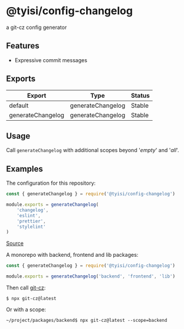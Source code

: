 # @tyisi/config-changelog

a git-cz config generator

## Features

-   Expressive commit messages

## Exports

| Export            | Type              | Status |
| ----------------- | ----------------- | ------ |
| default           | generateChangelog | Stable |
| generateChangelog | generateChangelog | Stable |

## Usage

Call `generateChangelog` with additional scopes beyond '_empty_' and '_all_'.

## Examples

The configuration for this repository:

```cjs
const { generateChangelog } = require('@tyisi/config-changelog')

module.exports = generateChangelog(
    'changelog',
    'eslint',
    'prettier',
    'stylelint'
)
```

[Source](/changelog.config.js)

A monorepo with backend, frontend and lib packages:

```cjs
const { generateChangelog } = require('@tyisi/config-changelog')

module.exports = generateChangelog('backend', 'frontend', 'lib')
```

Then call [git-cz](https://npmjs.com/package/git-cz):

```
$ npx git-cz@latest
```

Or with a scope:

```
~/project/packages/backend$ npx git-cz@latest --scope=backend
```
